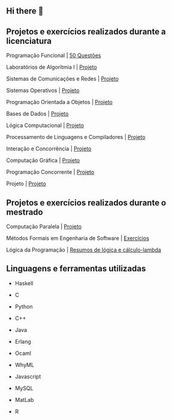 ## Hi there 👋

## Projetos e exercícios realizados durante a licenciatura
Programação Funcional | [50 Questões](https://github.com/joaosilvapkn/PF-50Questoes)

Laboratórios de Algoritmia I | [Projeto](https://github.com/joaosilvapkn/LA1-Projeto)

Sistemas de Comunicações e Redes | [Projeto](https://github.com/joaosilvapkn/SCR-Projeto)

Sistemas Operativos | [Projeto](https://github.com/joaosilvapkn/SO-PROJETO) 

Programação Orientada a Objetos | [Projeto](https://github.com/joaosilvapkn/POO-PROJETO)

Bases de Dados | [Projeto](https://github.com/joaosilvapkn/BD-PROJETO)

Lógica Computacional | [Projeto](https://github.com/joaosilvapkn/LC-Projeto)

Processamento de Linguagens e Compiladores | [Projeto](https://github.com/joaosilvapkn/PLC-Projeto)

Interação e Concorrência | [Projeto](https://github.com/joaosilvapkn/IC-Projeto)

Computação Gráfica | [Projeto](https://github.com/joaosilvapkn/CG-PROJETO)

Programação Concorrente | [Projeto](https://github.com/joaosilvapkn/PC-PROJETO)

Projeto | [Projeto](https://github.com/joaosilvapkn/Projeto)

## Projetos e exercícios realizados durante o mestrado
Computação Paralela | [Projeto](https://github.com/joaosilvapkn/CP-Projeto)
 
Métodos Formais em Engenharia de Software | [Exercícios](https://github.com/joaosilvapkn/MFES-Exercicios)

Lógica da Programação | [Resumos de lógica e cálculo-lambda](https://github.com/joaosilvapkn/LG-Resumos)

## Linguagens e ferramentas utilizadas
- Haskell
- C

- Python

- C++

- Java

- Erlang

- Ocaml

- WhyML

- Javascript

- MySQL

- MatLab

- R
